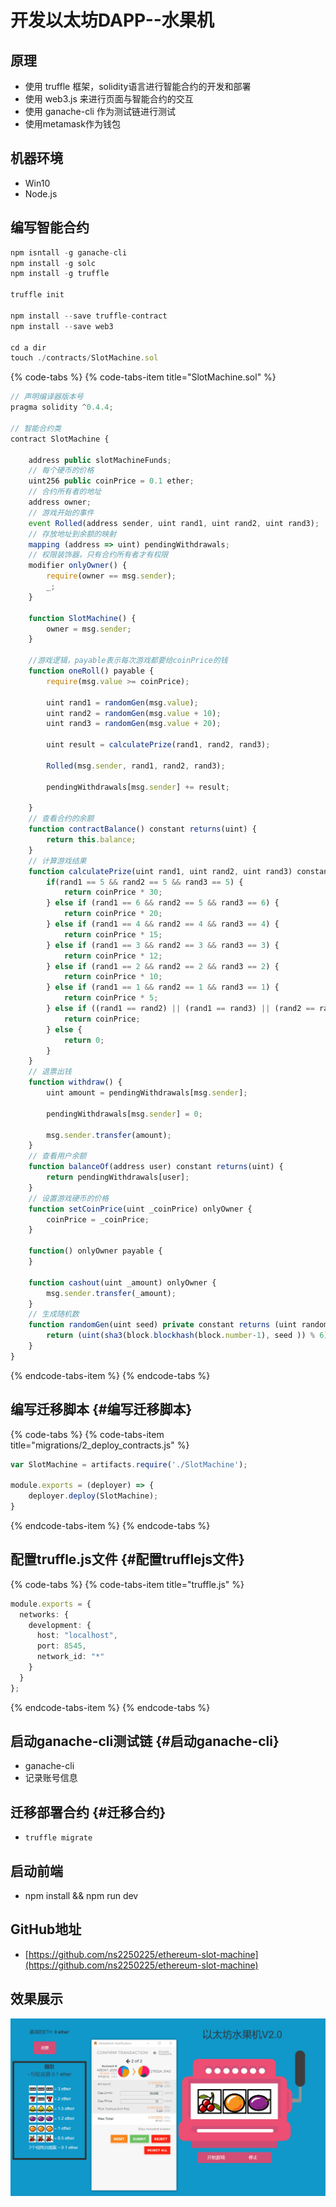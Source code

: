 # 开发以太坊DAPP--水果机

## 原理

* 使用 truffle 框架，solidity语言进行智能合约的开发和部署
* 使用 web3.js 来进行页面与智能合约的交互
* 使用 ganache-cli 作为测试链进行测试
* 使用metamask作为钱包

## 机器环境

* Win10
* Node.js

## 编写智能合约

```javascript
npm isntall -g ganache-cli
npm install -g solc
npm install -g truffle

truffle init

npm install --save truffle-contract
npm install --save web3

cd a dir
touch ./contracts/SlotMachine.sol
```

{% code-tabs %}
{% code-tabs-item title="SlotMachine.sol" %}
```typescript
// 声明编译器版本号
pragma solidity ^0.4.4;

// 智能合约类
contract SlotMachine {
    
    address public slotMachineFunds;
    // 每个硬币的价格
    uint256 public coinPrice = 0.1 ether;
    // 合约所有者的地址
    address owner;
    // 游戏开始的事件
    event Rolled(address sender, uint rand1, uint rand2, uint rand3);
    // 存放地址到余额的映射
    mapping (address => uint) pendingWithdrawals;
    // 权限装饰器，只有合约所有者才有权限
    modifier onlyOwner() {
        require(owner == msg.sender);
        _;
    }

    function SlotMachine() {
        owner = msg.sender;
    }

    //游戏逻辑，payable表示每次游戏都要给coinPrice的钱
    function oneRoll() payable {
        require(msg.value >= coinPrice);

        uint rand1 = randomGen(msg.value);
        uint rand2 = randomGen(msg.value + 10);
        uint rand3 = randomGen(msg.value + 20);

        uint result = calculatePrize(rand1, rand2, rand3);

        Rolled(msg.sender, rand1, rand2, rand3);

        pendingWithdrawals[msg.sender] += result;

    }
    // 查看合约的余额
    function contractBalance() constant returns(uint) {
        return this.balance;
    }
    // 计算游戏结果
    function calculatePrize(uint rand1, uint rand2, uint rand3) constant returns(uint) {
        if(rand1 == 5 && rand2 == 5 && rand3 == 5) {
            return coinPrice * 30;
        } else if (rand1 == 6 && rand2 == 5 && rand3 == 6) {
            return coinPrice * 20;
        } else if (rand1 == 4 && rand2 == 4 && rand3 == 4) {
            return coinPrice * 15;
        } else if (rand1 == 3 && rand2 == 3 && rand3 == 3) {
            return coinPrice * 12;
        } else if (rand1 == 2 && rand2 == 2 && rand3 == 2) {
            return coinPrice * 10;
        } else if (rand1 == 1 && rand2 == 1 && rand3 == 1) {
            return coinPrice * 5;
        } else if ((rand1 == rand2) || (rand1 == rand3) || (rand2 == rand3)) {
            return coinPrice;
        } else {
            return 0;
        }
    }
    // 退票出钱
    function withdraw() {
        uint amount = pendingWithdrawals[msg.sender];

        pendingWithdrawals[msg.sender] = 0;

        msg.sender.transfer(amount);
    }
    // 查看用户余额
    function balanceOf(address user) constant returns(uint) {
        return pendingWithdrawals[user];
    }
    // 设置游戏硬币的价格
    function setCoinPrice(uint _coinPrice) onlyOwner {
        coinPrice = _coinPrice;
    }

    function() onlyOwner payable {
    }

    function cashout(uint _amount) onlyOwner {
        msg.sender.transfer(_amount);
    }
    // 生成随机数
    function randomGen(uint seed) private constant returns (uint randomNumber) {
        return (uint(sha3(block.blockhash(block.number-1), seed )) % 6) + 1;
    }
}
```
{% endcode-tabs-item %}
{% endcode-tabs %}

## 编写迁移脚本 {#编写迁移脚本}

{% code-tabs %}
{% code-tabs-item title="migrations/2\_deploy\_contracts.js" %}
```typescript
var SlotMachine = artifacts.require('./SlotMachine');

module.exports = (deployer) => {
    deployer.deploy(SlotMachine);
}
```
{% endcode-tabs-item %}
{% endcode-tabs %}

## 配置truffle.js文件 {#配置trufflejs文件}

{% code-tabs %}
{% code-tabs-item title="truffle.js" %}
```typescript
module.exports = {
  networks: {  
    development: {  
      host: "localhost",  
      port: 8545,  
      network_id: "*"  
    }  
  }  
};
```
{% endcode-tabs-item %}
{% endcode-tabs %}

## 启动ganache-cli测试链 {#启动ganache-cli}

* ganache-cli
* 记录账号信息

## 迁移部署合约 {#迁移合约}

* `truffle migrate`

## 启动前端

* npm install  &&  npm run dev

## GitHub地址

* [https://github.com/ns2250225/ethereum-slot-machine](https://github.com/ns2250225/ethereum-slot-machine)

## 效果展示

![](../.gitbook/assets/demo.gif)

